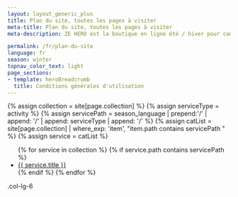 ```yaml
---
layout: layout_generic_plus
title: Plan du site, toutes les pages à visiter
meta-title: Plan du site, toutes les pages à visiter
meta-description: ZE HERO est la boutique en ligne été / hiver pour commander vos activités de plein air, louer ou acheter du matériel; et un site web de conseils et d'articles.

permalink: /fr/plan-du-site
language: fr
season: winter
topnav_color_text: light
page_sections:
- template: heroBreadcrumb
  title: Conditions générales d'utilisation
---
```


<!-- start section -->
<section class="bg-light-gray pt-0">
    <div class="container">
        <div class="row">
            <div class="row show-grid">
                <div class="col-12 col-lg-6">
                    <!-- start activités -->
                    {% assign collection = site[page.collection] %}
                    {% assign serviceType = activity %}
                    {% assign servicePath = season_language | prepend:'/' | append: '/' | append: serviceType | append: '/' %}
                    {% assign catList = site[page.collection] | where_exp: 'item', "item.path contains servicePath "  %}
                    {% assign service = catList %}
                    <ul>
                    {% for service in collection %}
                    {% if service.path contains servicePath %}
                    <!-- start portfolio item -->
                    <li> <a href="{{ service.url }}" class="btn btn-fancy btn-small btn-green margin-35px-top">{{ service.title }}</a></li>
                    <!-- end portfolio item -->
                    {% endif %}
                    {% endfor %}
                    </ul>
                    <!-- fin activités section -->
                </div>
                <div class="col-12 col-lg-6">
                .col-lg-6</div>
            </div>
        </div>
    </div>
</section>
<!-- end section -->